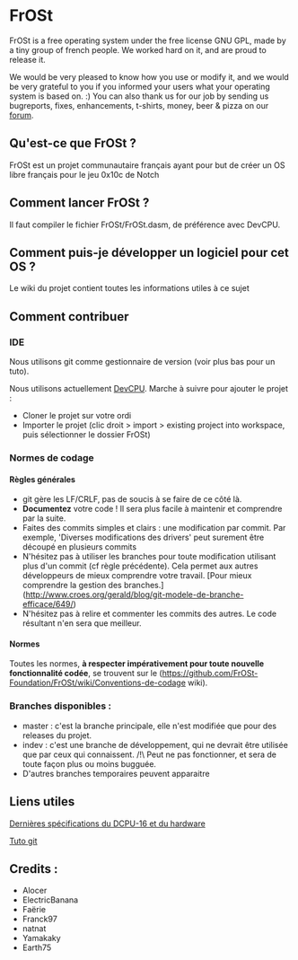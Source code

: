 # FrOSt

FrOSt is a free operating system under the free license GNU GPL, made
by a tiny group of french people.  We worked hard on it, and are proud
to release it.

We would be very pleased to know how you use or modify it, and we
would be very grateful to you if you informed your users what your
operating system is based on. :) You can also thank us for our job by
sending us bugreports, fixes, enhancements, t-shirts, money, beer &
pizza on our [forum](http://frost-0x10c.tk/Forum/index.php).


## Qu'est-ce que FrOSt ?

FrOSt est un projet communautaire français ayant pour but de créer un
OS libre français pour le jeu 0x10c de Notch


## Comment lancer FrOSt ?

Il faut compiler le fichier FrOSt/FrOSt.dasm, de préférence avec
DevCPU.


## Comment puis-je développer un logiciel pour cet OS ?

Le wiki du projet contient toutes les informations utiles à ce sujet


## Comment contribuer

### IDE

Nous utilisons git comme gestionnaire de version (voir plus bas pour
un tuto).

Nous utilisons actuellement
[DevCPU](http://0x10c.fr/index.php?threads/nouvel-%C3%A9mulateur-ide-devcpu.989/#post-34568). Marche
à suivre pour ajouter le projet :

* Cloner le projet sur votre ordi
* Importer le projet (clic droit > import > existing project into
  workspace, puis sélectionner le dossier FrOSt)


### Normes de codage

#### Règles générales

* git gère les LF/CRLF, pas de soucis à se faire de ce côté là.
* __Documentez__ votre code ! Il sera plus facile à maintenir et
  comprendre par la suite.
* Faites des commits simples et clairs : une modification par
  commit. Par exemple, 'Diverses modifications des drivers' peut
  surement être découpé en plusieurs commits
* N'hésitez pas à utiliser les branches pour toute modification
  utilisant plus d'un commit (cf règle précédente). Cela permet aux
  autres développeurs de mieux comprendre votre travail.
  [Pour mieux comprendre la gestion des branches.]
  (http://www.croes.org/gerald/blog/git-modele-de-branche-efficace/649/)
* N'hésitez pas à relire et commenter les commits des autres. Le code
  résultant n'en sera que meilleur.
  

#### Normes

Toutes les normes, **à respecter impérativement pour toute nouvelle fonctionnalité codée**, se trouvent sur le (https://github.com/FrOSt-Foundation/FrOSt/wiki/Conventions-de-codage wiki).

### Branches disponibles :

* master : c'est la branche principale, elle n'est modifiée que pour
  des releases du projet.
* indev : c'est une branche de développement, qui ne devrait être
  utilisée que par ceux qui connaissent.  /!\ Peut ne pas fonctionner,
  et sera de toute façon plus ou moins bugguée.
* D'autres branches temporaires peuvent apparaitre


## Liens utiles

[Dernières spécifications du DCPU-16 et du hardware](http://dcpu.com/)

[Tuto git](http://git-scm.com/book/fr)


## Credits :

* Alocer
* ElectricBanana
* Faërie
* Franck97
* natnat
* Yamakaky
* Earth75
